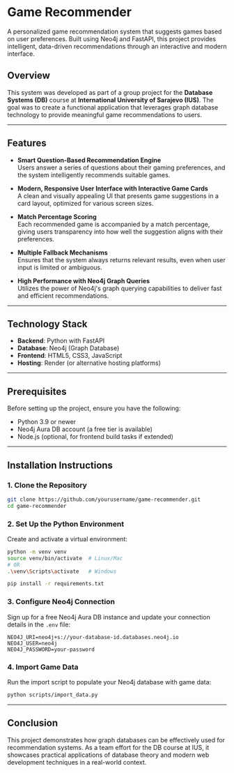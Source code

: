 # Game Recommender

A personalized game recommendation system that suggests games based on user preferences. Built using Neo4j and FastAPI, this project provides intelligent, data-driven recommendations through an interactive and modern interface.

## Overview

This system was developed as part of a group project for the **Database Systems (DB)** course at **International University of Sarajevo (IUS)**. The goal was to create a functional application that leverages graph database technology to provide meaningful game recommendations to users.

---

## Features

- **Smart Question-Based Recommendation Engine**  
  Users answer a series of questions about their gaming preferences, and the system intelligently recommends suitable games.

- **Modern, Responsive User Interface with Interactive Game Cards**  
  A clean and visually appealing UI that presents game suggestions in a card layout, optimized for various screen sizes.

- **Match Percentage Scoring**  
  Each recommended game is accompanied by a match percentage, giving users transparency into how well the suggestion aligns with their preferences.

- **Multiple Fallback Mechanisms**  
  Ensures that the system always returns relevant results, even when user input is limited or ambiguous.

- **High Performance with Neo4j Graph Queries**  
  Utilizes the power of Neo4j's graph querying capabilities to deliver fast and efficient recommendations.

---

## Technology Stack

- **Backend**: Python with FastAPI
- **Database**: Neo4j (Graph Database)
- **Frontend**: HTML5, CSS3, JavaScript
- **Hosting**: Render (or alternative hosting platforms)

---

## Prerequisites

Before setting up the project, ensure you have the following:

- Python 3.9 or newer
- Neo4j Aura DB account (a free tier is available)
- Node.js (optional, for frontend build tasks if extended)

---

## Installation Instructions

### 1. Clone the Repository

```bash
git clone https://github.com/yourusername/game-recommender.git
cd game-recommender
```

### 2. Set Up the Python Environment

Create and activate a virtual environment:

```bash
python -m venv venv
source venv/bin/activate  # Linux/Mac
# OR
.\venv\Scripts\activate   # Windows

pip install -r requirements.txt
```

### 3. Configure Neo4j Connection

Sign up for a free Neo4j Aura DB instance and update your connection details in the `.env` file:

```env
NEO4J_URI=neo4j+s://your-database-id.databases.neo4j.io
NEO4J_USER=neo4j
NEO4J_PASSWORD=your-password
```

### 4. Import Game Data

Run the import script to populate your Neo4j database with game data:

```bash
python scripts/import_data.py
```

---

## Conclusion

This project demonstrates how graph databases can be effectively used for recommendation systems. As a team effort for the DB course at IUS, it showcases practical applications of database theory and modern web development techniques in a real-world context.